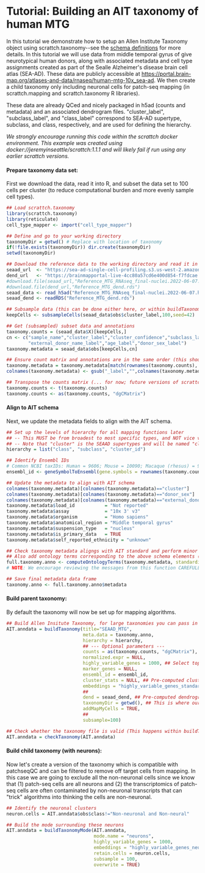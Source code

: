 # Tutorial: Building an AIT taxonomy of human MTG 

In this tutorial we demonstrate how to setup an Allen Institute Taxonomy object using scrattch.taxonomy--see the [schema definitions](https://github.com/AllenInstitute/AllenInstituteTaxonomy/tree/main/schema) for more details. In this tutorial we will use data from middle temporal gyrus of give neurotypical human donors, along with associated metadata and cell type assignments created as part of the Sealle Alzheimer's disease brain cell atlas (SEA-AD). These data are publicly accessible at https://portal.brain-map.org/atlases-and-data/rnaseq/human-mtg-10x_sea-ad. We then create a child taxonomy only including neuronal cells for patch-seq mapping (in scrattch.mapping and scrattch.taxonomy R libraries).

These data are already QCed and nicely packaged in h5ad (counts and metadata) and an associated dendrogram files. "cluster_label", "subclass_label", and "class_label" correspond to SEA-AD supertype, subclass, and class, respectively, and are used for defining the hierarchy.  

*We strongly encourage running this code within the scrattch docker environment.  This example was created using docker://jeremyinseattle/scrattch:1.1.1 and will likely fail if run using any earlier scrattch versions.*

#### Prepare taxonomy data set:

First we download the data, read it into R, and subset the data set to 100 cells per cluster (to reduce computational burden and more evenly sample cell types).

```R
## Load scrattch.taxonomy
library(scrattch.taxonomy)
library(reticulate)
cell_type_mapper <- import("cell_type_mapper")

## Define and go to your working directory
taxonomyDir = getwd() # Replace with location of taxonomy
if(!file.exists(taxonomyDir)) dir.create(taxonomyDir)
setwd(taxonomyDir)

## Download the reference data to the working directory and read it in
seaad_url  <- "https://sea-ad-single-cell-profiling.s3.us-west-2.amazonaws.com/MTG/RNAseq/Reference_MTG_RNAseq_final-nuclei.2022-06-07.h5ad"
dend_url   <- "https://brainmapportal-live-4cc80a57cd6e400d854-f7fdcae.divio-media.net/filer_public/0f/37/0f3755cb-3acb-4b93-8a62-5d6adc74c673/dend.rds"
#download.file(seaad_url,"Reference_MTG_RNAseq_final-nuclei.2022-06-07.h5ad")  # NOTE: we recommend downloading via the web browser, as this command may fail
#download.file(dend_url,"Reference_MTG_dend.rds")
seaad_data <- read_h5ad("Reference_MTG_RNAseq_final-nuclei.2022-06-07.h5ad")
seaad_dend <- readRDS("Reference_MTG_dend.rds")

## Subsample data (this can be done either here, or within buildTaxonomy)
keepCells <- subsampleCells(seaad_data$obs$cluster_label,100,seed=42)

## Get (subsampled) subset data and annotations
taxonomy.counts = (seaad_data$X)[keepCells,]
cn <- c("sample_name","cluster_label","cluster_confidence","subclass_label","class_label",
        "external_donor_name_label","age_label","donor_sex_label")
taxonomy.metadata = seaad_data$obs[keepCells,cn]

## Ensure count matrix and annotations are in the same order (this shouldn't be needed)
taxonomy.metadata = taxonomy.metadata[match(rownames(taxonomy.counts), taxonomy.metadata$sample_name),]
colnames(taxonomy.metadata) <- gsub("_label","",colnames(taxonomy.metadata))

## Transpose the counts matrix (... for now; future versions of scrattch.taxonomy will not need to transpose large matrices)
taxonomy.counts <- t(taxonomy.counts)
taxonomy.counts <- as(taxonomy.counts, "dgCMatrix")
```

#### Align to AIT schema

Next, we update the metadata fields to align with the AIT schema.

```R
## Set up the levels of hierarchy for all mapping functions later
## -- This MUST be from broadest to most specific types, and NOT vice versa
## -- Note that "cluster" is the SEAAD supertypes and will be named "cluster_id" below
hierarchy = list("class", "subclass", "cluster_id")

## Identify Ensembl IDs 
# Common NCBI taxIDs: Human = 9606; Mouse = 10090; Macaque (rhesus) = 9544; Marmoset = 9483
ensembl_id <- geneSymbolToEnsembl(gene.symbols = rownames(taxonomy.counts), ncbi.taxid = 9606)

## Update the metadata to align with AIT schema
colnames(taxonomy.metadata)[colnames(taxonomy.metadata)=="cluster"]             = "cluster_id"
colnames(taxonomy.metadata)[colnames(taxonomy.metadata)=="donor_sex"]           = "self_reported_sex"
colnames(taxonomy.metadata)[colnames(taxonomy.metadata)=="external_donor_name"] = "donor_id"
taxonomy.metadata$load_id           = "Not reported"
taxonomy.metadata$assay             = "10x 3' v3"  
taxonomy.metadata$organism          = "Homo sapiens"
taxonomy.metadata$anatomical_region = "Middle temporal gyrus"
taxonomy.metadata$suspension_type   = "nucleus"
taxonomy.metadata$is_primary_data   = TRUE
taxonomy.metadata$self_reported_ethnicity = "unknown"

## Check taxonomy metadata aligngs with AIT standard and perform minor error corrections
## Also add ontology terms corresponding to the above schema elements (and can also correct misspellings, etc.)
full.taxonomy.anno <- computeOntologyTerms(taxonomy.metadata, standardize.metadata=TRUE, print.messages=TRUE) 
# NOTE: We encourage reviewing the messages from this function CAREFULLY, as some assumptions are made when calculating ontology terms

## Save final metadata data frame
taxonomy.anno <- full.taxonomy.anno$metadata
```


#### Build parent taxonomy:

By default the taxonomy will now be set up for mapping algorithms.

```R
## Build Allen Insitute Taxonomy, for large taxonomies you can pass in tpm and cluster_stats if pre-computed.
AIT.anndata = buildTaxonomy(title="SEAAD_MTG",
                            meta.data = taxonomy.anno,
                            hierarchy = hierarchy,
                            ## --- Optional parameters ---
                            counts = as(taxonomy.counts, "dgCMatrix"),
                            normalized.expr = NULL,
                            highly_variable_genes = 1000, ## Select top 1000 binary genes
                            marker_genes = NULL,
                            ensembl_id = ensembl_id,
                            cluster_stats = NULL, ## Pre-computed cluster stats
                            embeddings = "highly_variable_genes_standard", # Compute UMAP coordinates internally
                            ##
                            dend = seaad_dend, ## Pre-computed dendrogram
                            taxonomyDir = getwd(), ## This is where our taxonomy will be created
							addMapMyCells = TRUE, 
                            ##
                            subsample=100)

## Check whether the taxonomy file is valid (This happens within buildTaxonomy and is not strictly necessary)
AIT.anndata = checkTaxonomy(AIT.anndata)
```


#### Build child taxonomy (with neurons):

Now let's create a version of the taxonomy which is compatible with patchseqQC and can be filtered to remove off target cells from mapping. In this case we are going to exclude all the non-neuronal cells since we know that (1) patch-seq cells are all neurons and (2) the transcriptomics of patch-seq cells are often contaminated by non-neuronal transcripts that can "trick" algorithms into thinking the cells are non-neuronal. 

```R
## Identify the neuronal clusters
neuron.cells = AIT.anndata$obs$class!="Non-neuronal and Non-neural"

## Build the mode surrounding these neurons
AIT.anndata = buildTaxonomyMode(AIT.anndata, 
                                mode.name = "neurons", 
                                highly_variable_genes = 1000,
                                embeddings = "highly_variable_genes_neurons",
                                retain.cells = neuron.cells, 
                                subsample = 100, 
                                overwrite = TRUE)
```

